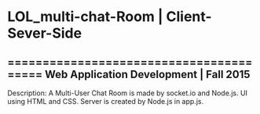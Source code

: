 # LOL_multi-chat-Room | Client-Sever-Side
========================================
Web Application Development | Fall 2015
---------

Description:
A Multi-User Chat Room is made by socket.io and Node.js. UI using HTML and CSS. Server is created by Node.js in app.js. 
